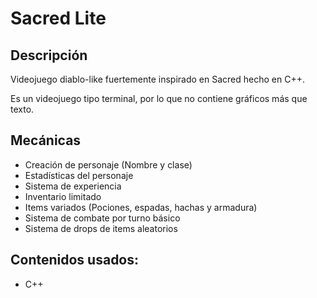 # Sacred Lite

## Descripción
Videojuego diablo-like fuertemente inspirado en Sacred hecho en C++.

Es un videojuego tipo terminal, por lo que no contiene gráficos más que texto.

## Mecánicas
- Creación de personaje (Nombre y clase)
- Estadísticas del personaje
- Sistema de experiencia
- Inventario limitado
- Items variados (Pociones, espadas, hachas y armadura)
- Sistema de combate por turno básico
- Sistema de drops de items aleatorios

## Contenidos usados:
- C++

